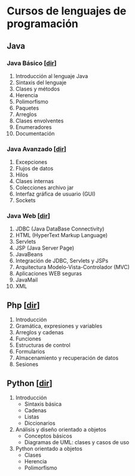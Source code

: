 # Cursos de lenguajes de programación

## Java

### Java Básico [[dir](./cursos/Java/)]
1. Introducción al lenguaje Java
2. Sintaxis del lenguaje
3. Clases y métodos
4. Herencia
5. Polimorfismo
6. Paquetes
7. Arreglos
8. Clases envolventes
9. Enumeradores
10. Documentación

### Java Avanzado [[dir](./cursos/Java/)]

1. Excepciones
2. Flujos de datos
3. Hilos
4. Clases internas
5. Colecciones archivo jar
6. Interfaz gráfica de usuario (GUI)
7. Sockets

### Java Web [[dir](./cursos/Java/)]

1. JDBC (Java DataBase Connectivity)
2. HTML (HyperText Markup Language)
3. Servlets
4. JSP (Java Server Page)
5. JavaBeans
6. Integración de JDBC, Servlets y JSPs
7. Arquitectura Modelo-Vista-Controlador (MVC)
8. Aplicaciones WEB seguras
9. JavaMail
10. XML



## Php [[dir](./cursos/Php/)]

1. Introducción
2. Gramática, expresiones y variables
3. Arreglos y cadenas
4. Funciones
5. Estructuras de control
6. Formularios
7. Almacenamiento y recuperación de datos
8. Sesiones

## Python [[dir](./cursos/Python/)]

1. Introducción
	+ Sintaxis básica
	+ Cadenas
	+ Listas
	+ Diccionarios
2. Análisis y diseño orientado a objetos
	+ Conceptos básicos
	+ Diagramas de UML: clases y casos de uso
3. Python orientado a objetos
	+ Clases
	+ Herencia
	+ Polimorfismo